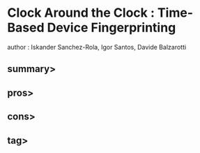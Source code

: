 Clock Around the Clock : Time-Based Device Fingerprinting
=========================================================
author : Iskander Sanchez-Rola, Igor Santos, Davide Balzarotti

summary>
--------

pros>
-----

cons>
-----

tag>
----
